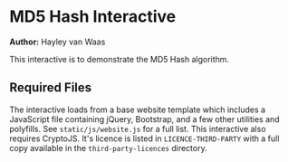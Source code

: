 # MD5 Hash Interactive

**Author:** Hayley van Waas

This interactive is to demonstrate the MD5 Hash algorithm.

## Required Files

The interactive loads from a base website template which includes a JavaScript file containing jQuery, Bootstrap, and a few other utilities and polyfills.
See `static/js/website.js` for a full list.
This interactive also requires CryptoJS.
It's licence is listed in `LICENCE-THIRD-PARTY` with a full copy available in the `third-party-licences` directory.
